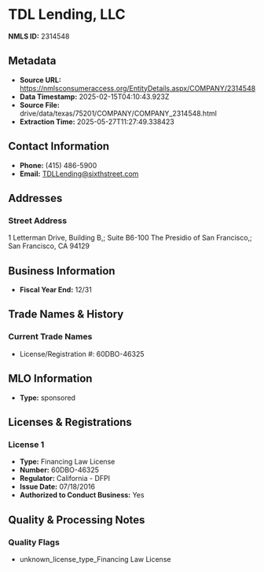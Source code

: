 # TDL Lending, LLC

**NMLS ID:** 2314548

## Metadata
- **Source URL:** https://nmlsconsumeraccess.org/EntityDetails.aspx/COMPANY/2314548
- **Data Timestamp:** 2025-02-15T04:10:43.923Z
- **Source File:** drive/data/texas/75201/COMPANY/COMPANY_2314548.html
- **Extraction Time:** 2025-05-27T11:27:49.338423

## Contact Information
- **Phone:** (415) 486-5900
- **Email:** TDLLending@sixthstreet.com

## Addresses
### Street Address
1 Letterman Drive, Building B,; Suite B6-100 The Presidio of San Francisco,; San Francisco, CA 94129

## Business Information
- **Fiscal Year End:** 12/31

## Trade Names & History
### Current Trade Names
- License/Registration #: 60DBO-46325

## MLO Information
- **Type:** sponsored

## Licenses & Registrations

### License 1
- **Type:** Financing Law License
- **Number:** 60DBO-46325
- **Regulator:** California - DFPI
- **Issue Date:** 07/18/2016
- **Authorized to Conduct Business:** Yes

## Quality & Processing Notes
### Quality Flags
- unknown_license_type_Financing Law License
